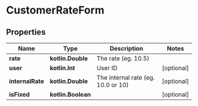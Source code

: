 
# CustomerRateForm

## Properties
Name | Type | Description | Notes
------------ | ------------- | ------------- | -------------
**rate** | **kotlin.Double** | The rate (eg. 10.5) | 
**user** | **kotlin.Int** | User ID |  [optional]
**internalRate** | **kotlin.Double** | The internal rate (eg. 10.0 or 10) |  [optional]
**isFixed** | **kotlin.Boolean** |  |  [optional]



